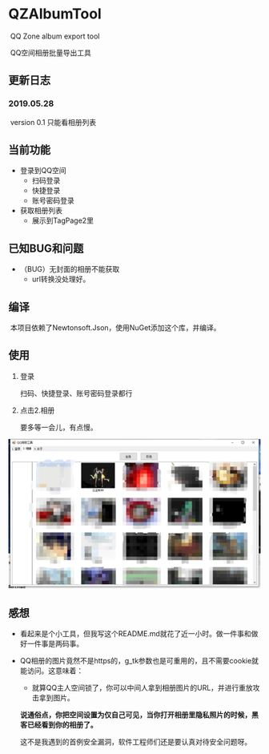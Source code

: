 # QZAlbumTool 

​	QQ Zone album export tool

​	QQ空间相册批量导出工具

## 更新日志

### 2019.05.28

​	version	0.1	只能看相册列表

## 当前功能

- 登录到QQ空间
  - 扫码登录
  - 快捷登录
  - 账号密码登录
- 获取相册列表
  - 展示到TagPage2里

## 已知BUG和问题

- （BUG）无封面的相册不能获取
  - url转换没处理好。

## 编译

​	本项目依赖了Newtonsoft.Json，使用NuGet添加这个库，并编译。

## 使用

1. 登录

   扫码、快捷登录、账号密码登录都行

2. 点击2.相册

   要多等一会儿，有点慢。

   

![](QZAlbum.png)



## 感想

- 看起来是个小工具，但我写这个README.md就花了近一小时。做一件事和做好一件事是两码事。

- QQ相册的图片竟然不是https的，g_tk参数也是可重用的，且不需要cookie就能访问。这意味着：

  - 就算QQ主人空间锁了，你可以中间人拿到相册图片的URL，并进行重放攻击拿到图片。

  **说通俗点，你把空间设置为仅自己可见，当你打开相册里隐私照片的时候，黑客已经看到你的相册了。**

  这不是我遇到的首例安全漏洞，软件工程师们还是要认真对待安全问题呀。

  
